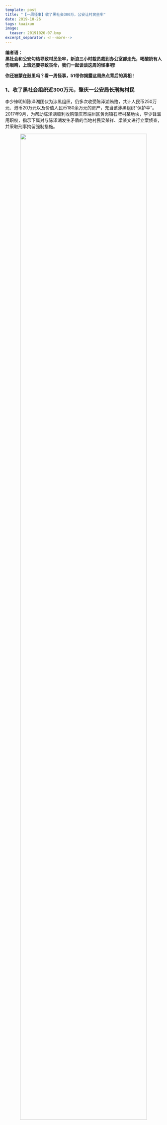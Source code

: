 ```yaml
---
template: post
title: "【一周怪事】收了黑社会300万，公安让村民坐牢"
date: 2019-10-26
tags: kuaixun
image:
  teaser: 20191026-07.bmp
excerpt_separator: <!--more-->
---
```


**编者语：  
黑社会和公安勾结导致村民坐牢，新浪三小时裁员裁到办公室都走光，喝酸奶有人伤眼睛，上班还要导致丧命，我们一起谈谈这周的怪事吧!**

**你还被蒙在鼓里吗？看一周怪事，51带你揭露这周热点背后的真相！**

<h3>1、收了黑社会组织近300万元，肇庆一公安局长刑拘村民</h3>

李少锋明知陈泽湖团伙为涉黑组织，仍多次收受陈泽湖贿赂，共计人民币250万元、港币20万元以及价值人民币180余万元的房产，充当该涉黑组织“保护伞”。
2017年9月，为帮助陈泽湖顺利收购肇庆市端州区黄岗镇石牌村某地块，李少锋滥用职权，指示下属对与陈泽湖发生矛盾的当地村民梁某祥、梁某文进行立案侦查，并采取刑事拘留强制措施。

<div style="text-align:center"><img src="/images/20191026-02.bmp" width="90%"><br></div><br>

***51说：*** 
**人民卫士，忠诚为民？台上表演扫黑除恶，底下和黑社会狼狈为奸，残害人民群众。一个副区长，公安局长，可以只手遮天，公器私用，滥用职权。公权力的毫无边际和老百姓的手无寸铁形成了鲜明的对比。这样的社会，难道人民群众被当官的欺负了就只能打碎门牙往肚子里咽？**

<h3>2、河南郑州镇干部下村扶贫欠4万元餐费</h3>

当事饭店老板陈增印提供的起诉书显示，2017年8月以来，峡窝镇政府在峡窝镇石嘴村开展“精准扶贫”工作，其工作人员多次到陈增印的饭店龙腾生态园烙馍特味村用餐或订购工作人员盒饭。经石嘴村委会原负责人赵满场（后因涉嫌职务犯罪被判刑入狱）批准，由石嘴村委会相关负责人负责签单挂账。截至目前，已累计拖欠餐费38919元。陈增印多次到石嘴村委会催要，对方均以餐费无法报销入账为由未予清偿。

<div style="text-align:center"><img src="/images/20191026-01.bmp" width="90%"><br></div><br>

***51说：*** 
**4万元，4000份工业区快餐，一个农民工一年的工资，他们几顿饭就花完了，花完还赖账。官员滥用国家的钱、人民的钱我们早就看惯了。他们滥用职权换来好处也是日常便饭。这次只是用官位换来了4万元的饭，而曾经官员们还用权利剥夺了中国人民的工厂，抢占了人民的资源。这样大大小小的贪污，是官僚资产阶级发财的路。不管怎么打苍蝇老虎，只要资本主义的自私自利规则还推动着他们，这样的腐败也必然会持续。**

<h3>3、规模惊人！新浪阅读裁员90% 从通知到走人只3小时</h3>

10月17日，有网友在脉脉上透露，新浪阅读业务线开始裁员，而且一裁就是90%的岗位。有员工下午两点接到裁员通知，五点就拿到离职证明了。现场结账，赔偿n+1，部门原地解散只用了3小时。

<div style="text-align:center"><img src="/images/20191026-03.bmp" width="90%"><br></div><br>

***51说：*** 
**在资本家的企业打工，员工不但没法参与决策，就连自己什么时候被扫地出门也完全没有知情权，毫无尊严可言。一纸辞工书下来，要你多快滚蛋你就要多快滚蛋，想要缓冲时间？不可能的，越快的裁员对资本家来说风险越小，对他们来说，经营情况不好的时候，员工曾经为他们创造了多少价值都没有用，只是累赘而已，最好快刀斩乱麻地把包袱甩掉。你连反映过来的时间都没有，肯定也就不会抗议了。**

<h3>4、喝口酸奶，瓶炸了！瞅了一下，眼伤了！</h3>

10月5日深圳的送奶工唐先生接到客户的投诉，说他送的乳酸菌饮料有一批次鼓包了，他赶紧去现场查看，没想到却发生了意外。突然“砰”的一声，包的乳酸菌饮料发生“爆炸”，唐先生被炸飞的瓶盖打到眼睛。

<div style="text-align:center"><img src="/images/20191026-04.gif" width="90%"><br></div><br>

***51说：*** 
**成批次鼓包，说明运输过程中没做到低温，大家都知道这类酸奶常温很快就变质，公司却想混着卖出去，苦了送奶工！**

<h3>5、智利暴力示威已致15死 总统道歉宣布改革措施</h3>

据报道，目前智利暴力示威运动已经导致15人死亡。当地时间22日，智利总统皮涅拉公开向民众致歉，同时宣布了一系列改革措施。
自10月14日以来，智利首都圣地亚哥接连发生针对地铁票价上涨的抗议活动。随着抗议活动不断升级、蔓延，圣地亚哥已由军方接管并实施宵禁，多地进入紧急状态。

<div style="text-align:center"><img src="/images/20191026-05.bmp" width="90%"><br></div><br>

***51说：*** 
**从法国、俄罗斯、英国，到厄瓜多尔、黎巴嫩、智利，资本主义在全世界制造的混乱已经像一场野火烧遍了六大洲五大洋。面对人民的不满，愿意承认错误并做出改良的政权还能苟延残喘，不放弃任何利益的政权更让矛盾激化，即使选择镇压，也只是把革命的种子埋的更深。**

<h3>6、豫失地农民到中央巡视组驻地上访 寻衅滋事罪成获刑一年半</h3>

南召县城郊乡史庄村农民贺立顺及其三名亲属，因指控同村村组长陈清平强占土地及侵占补偿款等纠纷自2012年起多多次上访。
2016年9月19日，他们在南召县纪委及乡政府协调下签订了《停访息诉书》，后因协议中提到的办理林权证一事迟迟未被落实，贺家四人于2018年8月再度前往南召县纪委反应前述问题，却被警方控制，一天后又被县公安局以涉嫌敲诈勒索罪刑事拘留。
2019年2月25日，本案一审第一次在南召县法院开庭。10月21日，河南省南召县法院做出一审判决，认定三人寻衅滋事罪成，分别判处有期徒刑一年六个月，并退赔违法所得15万元，敲诈勒索罪则因依据不足未获法院支持。

<div style="text-align:center"><img src="/images/20191026-06.bmp" width="90%"><br></div><br>

***51说：*** 
**从村组长肆意强占他人土地和补偿，再到公安的介入，最后到法院的判刑，我们看到的是：贺家四人面对的不只是强占他土地的村组长，而是整个国家机关。在这里，督促政府落实相关协议就是对其敲诈勒索，并成为量刑的借口，这种强盗逻辑的背后是统治阶级对底层人民强有力的专政。**

<h3>7、深圳工人过度劳累猝死车间15天无人过问</h3>

据微博网友爆料，广东深圳市宝安区潭头西部工业厂东方亮彩有限公司，由于本厂没有休息日，导致一位员工由于劳累过度而猝死在车间，15以后尸体高度腐烂，厂领导不闻不问，家属在厂门口要说法，微博呼吁网友转发，还死者一个公道！

<div style="text-align:center"><img src="/images/20191026-07.bmp" width="90%"><br></div><br>

***51说：*** 
**在当看今社会，工人过劳猝死的悲剧有很多，早已不足为奇，可谁又想过制造过劳猝死的黑手是什么？现在很多工厂加班时间早已严重超过劳动法规定的36小时，还有一些工厂更是加班到一两点，又没有休息日，资本家简直是把工人当机器使唤，可是工人连机器都不如，因为机器还需要保养，工人不需要。在资本主义社会里，法律本身也无时无刻不服务着资本家的利益，这才会让劳动法总是沦为一纸空文，工人过劳猝死。这也很好的解释了，为什么工人维权难？**

<h3>8、楼盘停工！员工讨薪！拖欠11亿工程款！这家百强房企扛不住了？</h3>

上海的三盛宏业地产公司发生了多地员工到总部讨薪的事件。爆发讨薪原因是：去年的年终奖至今未发；很多地方公司有几个月没有发工资了；购买公司的理财产品到期不能兑付。
很多普通员工投钱之后不仅未按年收到利息，还在产品到期后连本金都没收到，而陈亚维、陈立军、屈国明等为代表的多位高管，却收到了理财款。
数据显示，2019年初截至10月21日，全国超400家房地产开发公司宣布破产，基本上每一天就有超过一家房企面临破产危机。从破产数量来看，相比去年一年破产的458家，今年房企破产速度明显加快了。

<div style="text-align:center"><img src="/images/20191026-08.gif" width="90%"><br></div><br>

***51说：*** 
**三盛宏业，百强房企，听起来“高端大气上档次”，可是扒开一看，建筑地产业的“孪生姐妹”——拖欠工资，还是一点儿没落下。建筑地产行业就是这样，层层分包，资金也是逐级垫付，这不，还以“买公司的理财产品”的方式，把风险转嫁给员工，高管们却卷了钱就跑。在资本当头的社会，今天是上海三盛宏业倒台，工人讨薪，又晓得明天是哪个百强跑路，哪些工人受苦呢？**
